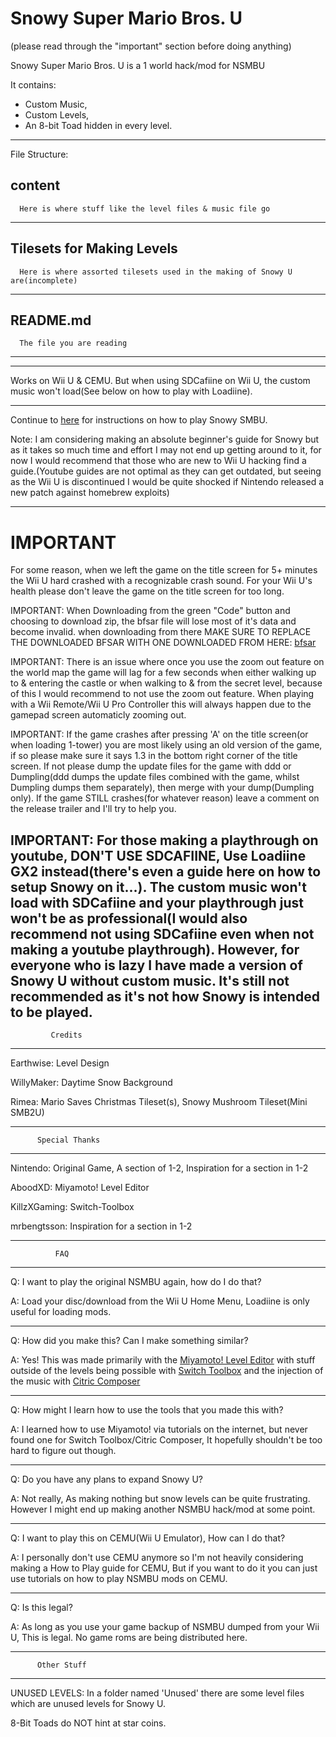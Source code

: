 # Snowy Super Mario Bros. U

(please read through the "important" section before doing anything)

Snowy Super Mario Bros. U is a 1 world hack/mod for NSMBU

It contains:
 - Custom Music,
 - Custom Levels,
 - An 8-bit Toad hidden in every level.

------------------------------------------------------------------------------------------

File Structure:


   content
   ------------------------------------
      Here is where stuff like the level files & music file go
   -------------------------------------
   
   Tilesets for Making Levels
   -------------------------------------
      Here is where assorted tilesets used in the making of Snowy U are(incomplete)
   -------------------------------------
   
   README.md
   -------------------------------------
      The file you are reading
   -------------------------------------
--------------------------------------------------------

Works on Wii U & CEMU. But when using SDCafiine on Wii U, the custom music won't load(See below on how to play with Loadiine).

------------------------------------------------------------------

Continue to [here](howToPlay.md) for instructions on how to play Snowy SMBU.


Note: I am considering making an absolute beginner's guide for Snowy but as it takes so much time and effort I may not end up getting around to it, for now I would recommend that those who are new to Wii U hacking find a guide.(Youtube guides are not optimal as they can get outdated, but seeing as the Wii U is discontinued I would be quite shocked if Nintendo released a new patch against homebrew exploits)

--------------------------------------------------------------------

# IMPORTANT

For some reason, when we left the game on the title screen for 5+ minutes the Wii U hard crashed with a recognizable crash sound. For your Wii U's health please don't leave the game on the title screen for too long.


IMPORTANT: When Downloading from the green "Code" button and choosing to download zip, the bfsar file will lose most of it's data and become invalid. when downloading from there MAKE SURE TO REPLACE THE DOWNLOADED BFSAR WITH ONE DOWNLOADED FROM HERE: [bfsar](https://github.com/Kitty-Cats/SnowySMBU/raw/master/content/CAFE/sound/cafe_redpro_sound.bfsar)


IMPORTANT: There is an issue where once you use the zoom out feature on the world map the game will lag for a few seconds when either walking up to & entering the castle or when walking to & from the secret level, because of this I would recommend to not use the zoom out feature. When playing with a Wii Remote/Wii U Pro Controller this will always happen due to the gamepad screen automaticly zooming out.


IMPORTANT: If the game crashes after pressing 'A' on the title screen(or when loading 1-tower) you are most likely using an old version of the game, if so please make sure it says 1.3 in the bottom right corner of the title screen. If not please dump the update files for the game with ddd or Dumpling(ddd dumps the update files combined with the game, whilst Dumpling dumps them separately), then merge with your dump(Dumpling only). If the game STILL crashes(for whatever reason) leave a comment on the release trailer and I'll try to help you.


IMPORTANT: For those making a playthrough on youtube, **DON'T USE SDCAFIINE**, Use Loadiine GX2 instead(there's even a guide here on how to setup Snowy on it...). The custom music won't load with SDCafiine and your playthrough just won't be as professional(I would also recommend not using SDCafiine even when not making a youtube playthrough). However, for everyone who is lazy I have made a version of Snowy U without custom music. It's still not recommended as it's not how Snowy is intended to be played.
---------------------------------
             Credits
---------------------------------

Earthwise: Level Design

WillyMaker: Daytime Snow Background

Rimea: Mario Saves Christmas Tileset(s), Snowy Mushroom Tileset(Mini SMB2U)


---------------------------------
          Special Thanks
---------------------------------

Nintendo: Original Game, A section of 1-2, Inspiration for a section in 1-2

AboodXD: Miyamoto! Level Editor

KillzXGaming: Switch-Toolbox

mrbengtsson: Inspiration for a section in 1-2

---------------------------------
              FAQ
---------------------------------

Q: I want to play the original NSMBU again, how do I do that?

A: Load your disc/download from the Wii U Home Menu, Loadiine is only useful for loading mods.

----------------------------------------

Q: How did you make this? Can I make something similar?

A: Yes! This was made primarily with the [Miyamoto! Level Editor](https://github.com/aboood40091/Miyamoto) with stuff outside of the levels being possible with [Switch Toolbox](https://github.com/KillzXGaming/Switch-Toolbox) and the injection of the music with [Citric Composer](https://github.com/Gota7/Citric-Composer)

----------------------------------------

Q: How might I learn how to use the tools that you made this with?

A: I learned how to use Miyamoto! via tutorials on the internet, but never found one for Switch Toolbox/Citric Composer, It hopefully shouldn't be too hard to figure out though.

-----------------------------------------

Q: Do you have any plans to expand Snowy U?

A: Not really, As making nothing but snow levels can be quite frustrating. However I might end up making another NSMBU hack/mod at some point.

------------------------------------------

Q: I want to play this on CEMU(Wii U Emulator), How can I do that?

A: I personally don't use CEMU anymore so I'm not heavily considering making a How to Play guide for CEMU, But if you want to do it you can just use tutorials on how to play NSMBU mods on CEMU.

------------------------------------------

Q: Is this legal?

A: As long as you use your game backup of NSMBU dumped from your Wii U, This is legal. No game roms are being distributed here.

----------------------------------
          Other Stuff
----------------------------------

UNUSED LEVELS: In a folder named 'Unused' there are some level files which are unused levels for Snowy U.


8-Bit Toads do NOT hint at star coins.
